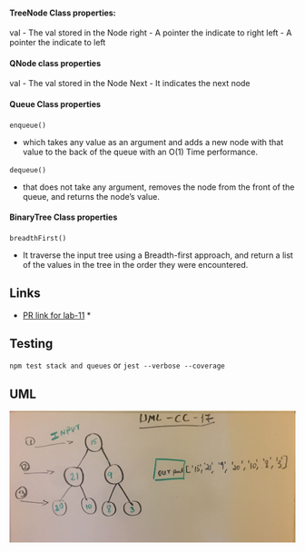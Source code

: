 

#### TreeNode Class properties:

val - The val stored in the Node
right - A pointer the indicate to right 
left - A pointer the indicate to left


#### QNode class properties

val - The val stored in the Node
Next - It indicates the next node


#### Queue Class properties

`enqueue()`

  * which takes any value as an argument and adds a new node with that value to the back of the queue with an O(1) Time performance.

`dequeue()`

  * that does not take any argument, removes the node from the front of the queue, and returns the node’s value.


#### BinaryTree Class properties

`breadthFirst()`

  * It traverse the input tree using a Breadth-first approach, and return a list of the values in the tree in the order they were encountered.




    
## Links

* [PR link for lab-11]() *

    
    
## Testing
  `npm test stack and queues` or `jest --verbose --coverage`

## UML
![UML for lab-11](./asset/image/uml-cc-17.jpg)